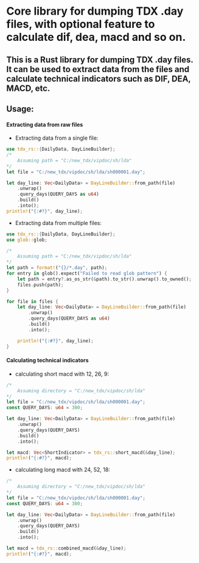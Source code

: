 # Core library for dumping TDX .day files, with optional feature to calculate dif, dea, macd and so on.

## This is a Rust library for dumping TDX .day files. It can be used to extract data from the files and calculate technical indicators such as DIF, DEA, MACD, etc.

## Usage:

#### Extracting data from raw files
-  Extracting data from a single file:
```rust
use tdx_rs::{DailyData, DayLineBuilder};
/* 
    Assuming path = "C:/new_tdx/vipdoc/sh/lda"
*/
let file = "C:/new_tdx/vipdoc/sh/lda/sh000001.day";

let day_line: Vec<DailyData> = DayLineBuilder::from_path(file)
    .unwrap()
    .query_days(QUERY_DAYS as u64)
    .build()
    .into();
println!("{:#?}", day_line);

```

-  Extracting data from multiple files:
```rust
use tdx_rs::{DailyData, DayLineBuilder};
use glob::glob;

/* 
    Assuming path = "C:/new_tdx/vipdoc/sh/lda"
*/
let path = format!("{}/*.day", path);
for entry in glob().expect("Failed to read glob pattern") {
    let path = entry?.as_os_str(&path).to_str().unwrap().to_owned();
    files.push(path);
}

for file in files {
    let day_line: Vec<DailyData> = DayLineBuilder::from_path(file)
        .unwrap()
        .query_days(QUERY_DAYS as u64)
        .build()
        .into();

    println!("{:#?}", day_line);
}
```


#### Calculating technical indicators
- calculating short macd with 12, 26, 9:
```rust
/* 
    Assuming directory = "C:/new_tdx/vipdoc/sh/lda"
*/
let file = "C:/new_tdx/vipdoc/sh/lda/sh000001.day";
const QUERY_DAYS: u64 = 300;

let day_line: Vec<DailyData> = DayLineBuilder::from_path(file)
    .unwrap()
    .query_days(QUERY_DAYS)
    .build()
    .into();

let macd: Vec<ShortIndicator> = tdx_rs::short_macd(&day_line);
println!("{:#?}", macd);
```
- calculating long macd with 24, 52, 18:
```rust
/* 
    Assuming directory = "C:/new_tdx/vipdoc/sh/lda"
*/
let file = "C:/new_tdx/vipdoc/sh/lda/sh000001.day";
const QUERY_DAYS: u64 = 300;

let day_line: Vec<DailyData> = DayLineBuilder::from_path(file)
    .unwrap()
    .query_days(QUERY_DAYS)
    .build()
    .into();

let macd = tdx_rs::combined_macd(&day_line);
println!("{:#?}", macd);
```